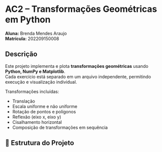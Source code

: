 # AC2 – Transformações Geométricas em Python

**Aluna:** Brenda Mendes Araujo  
**Matrícula:** 202209150008  

##  Descrição

Este projeto implementa e plota **transformações geométricas** usando **Python, NumPy e Matplotlib**.  
Cada exercício está separado em um arquivo independente, permitindo execução e visualização individual.

Transformações incluídas:
- Translação
- Escala uniforme e não uniforme
- Rotação de pontos e polígonos
- Reflexão (eixo x, eixo y)
- Cisalhamento horizontal
- Composição de transformações em sequência

## 📂 Estrutura do Projeto

